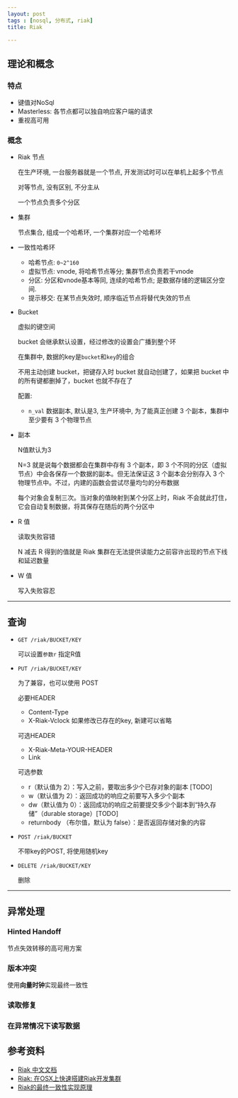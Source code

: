 ```yaml
---
layout: post
tags : [nosql, 分布式, riak]
title: Riak

---
```


## 理论和概念


### 特点

* 键值对NoSql
* Masterless: 各节点都可以独自响应客户端的请求
* 重视高可用

### 概念

* Riak 节点

  在生产环境, 一台服务器就是一个节点, 开发测试时可以在单机上起多个节点

  对等节点, 没有区别, 不分主从

  一个节点负责多个分区

* 集群

  节点集合, 组成一个哈希环, 一个集群对应一个哈希环

* 一致性哈希环

  * 哈希节点: `0~2^160`
  * 虚拟节点: vnode, 将哈希节点等分; 集群节点负责若干vnode
  * 分区: 分区和vnode基本等同, 连续的哈希节点; 是数据存储的逻辑区分空间.
  * 提示移交: 在某节点失效时, 顺序临近节点将替代失效的节点

* Bucket

  虚拟的键空间

  bucket 会继承默认设置，经过修改的设置会广播到整个环

  在集群中, 数据的key是`bucket`和`key`的组合

  不用主动创建 bucket，把键存入时 bucket 就自动创建了，如果把 bucket 中的所有键都删掉了，bucket 也就不存在了

  配置:

  * `n_val` 数据副本, 默认是3, 生产环境中, 为了能真正创建 3 个副本，集群中至少要有 3 个物理节点

* 副本

  N值默认为3

  N=3 就是说每个数据都会在集群中存有 3 个副本，即 3 个不同的分区（虚拟节点）中会各保存一个数据的副本。但无法保证这 3 个副本会分别存入 3 个物理节点中。不过，内建的函数会尝试尽量均匀的分布数据

  每个对象会复制三次。当对象的值映射到某个分区上时，Riak 不会就此打住，它会自动复制数据，将其保存在随后的两个分区中

* R 值

  读取失败容错

  N 减去 R 得到的值就是 Riak 集群在无法提供读能力之前容许出现的节点下线和延迟数量

* W 值

  写入失败容忍

---

## 查询

* `GET /riak/BUCKET/KEY`

  可以设置`参数r` 指定R值

* `PUT /riak/BUCKET/KEY`

  为了兼容，也可以使用 POST

  必要HEADER

  * Content-Type
  * X-Riak-Vclock 如果修改已存在的key, 新建可以省略

  可选HEADER

  * X-Riak-Meta-YOUR-HEADER
  * Link

  可选参数

  * r（默认值为 2）：写入之前，要取出多少个已存对象的副本 [TODO]
  * w（默认值为 2）：返回成功的响应之前要写入多少个副本
  * dw（默认值为 0）：返回成功的响应之前要提交多少个副本到“持久存储”（durable storage）[TODO]
  * returnbody （布尔值，默认为 false）：是否返回存储对象的内容

* `POST /riak/BUCKET`

  不带key的POST, 将使用随机key

* `DELETE /riak/BUCKET/KEY` 

  删除


---

## 异常处理

### Hinted Handoff

节点失效转移的高可用方案

### 版本冲突

使用**向量时钟**实现最终一致性

### 读取修复

### 在异常情况下读写数据

## 参考资料

* [Riak 中文文档](http://riak.com.cn/riak/latest/)
* [Riak: 在OSX上快速搭建Riak开发集群](https://segmentfault.com/a/1190000004885118)
* [Riak的最终一致性实现原理](http://www.searchdatabase.com.cn/showcontent_49785.htm)
